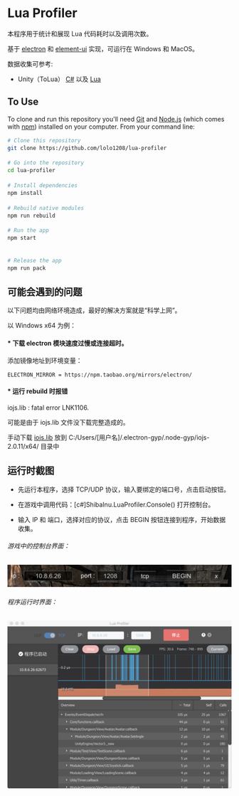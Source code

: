 # Lua Profiler

本程序用于统计和展现 Lua 代码耗时以及调用次数。

基于 [electron](https://github.com/electron/electron) 和 [element-ui](https://github.com/ElemeFE/element) 实现，可运行在 Windows 和 MacOS。

数据收集可参考:

   - Unity（ToLua） [C#](https://github.com/lolo1208/unity3d-lolo/tree/master/Assets/Framework/ShibaInu/Utils/Profiling) 以及 [Lua](https://github.com/lolo1208/unity3d-lolo/blob/master/Assets/Framework/ShibaInu/Lua/Utils/Optimize/Profiler.lua)


## To Use

To clone and run this repository you'll need [Git](https://git-scm.com) and [Node.js](https://nodejs.org/en/download/) (which comes with [npm](http://npmjs.com)) installed on your computer. From your command line:

```bash
# Clone this repository
git clone https://github.com/lolo1208/lua-profiler

# Go into the repository
cd lua-profiler

# Install dependencies
npm install

# Rebuild native modules
npm run rebuild

# Run the app
npm start


# Release the app
npm run pack
```


## 可能会遇到的问题

以下问题均由网络环境造成，最好的解决方案就是“科学上网”。

以 Windows x64 为例：

#### * 下载 electron 模块速度过慢或连接超时。

添加镜像地址到环境变量：
```
ELECTRON_MIRROR = https://npm.taobao.org/mirrors/electron/
```

#### * 运行 rebuild 时报错

iojs.lib : fatal error LNK1106.

可能是由于 iojs.lib 文件没下载完整造成的。

手动下载 [iojs.lib](https://gh-contractor-zcbenz.s3.amazonaws.com/atom-shell/dist/v2.0.11/win-x64/iojs.lib) 放到 C:/Users/[用户名]/.electron-gyp/.node-gyp/iojs-2.0.11/x64/ 目录中


## 运行时截图

- 先运行本程序，选择 TCP/UDP 协议，输入要绑定的端口号，点击启动按钮。

- 在游戏中调用代码：[c#]ShibaInu.LuaProfiler.Console() 打开控制台。

- 输入 IP 和 端口，选择对应的协议，点击 BEGIN 按钮连接到程序，开始数据收集。

###### 游戏中的控制台界面：

![console](https://raw.githubusercontent.com/lolo1208/lua-profiler/master/images/screenshots/1.jpg)

###### 程序运行时界面：

![app](https://raw.githubusercontent.com/lolo1208/lua-profiler/master/images/screenshots/2.png)

